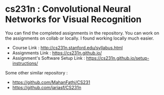 # cs231n : Convolutional Neural Networks for Visual Recognition
You can find the completed assignments in the repository.
You can work on the assignments on collab or locally. I found working locally much easier.

- Course Link : http://cs231n.stanford.edu/syllabus.html
- Assignments Link : https://cs231n.github.io/
- Assignment's Software Setup Link : https://cs231n.github.io/setup-instructions/ 

Some other similar repository :
- https://github.com/MahanFathi/CS231
- https://github.com/jariasf/CS231n 

                                                                                                       
 
 
